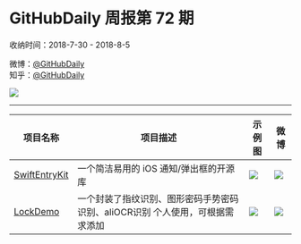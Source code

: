 # GitHubDaily 周报第 72 期

收纳时间：2018-7-30 - 2018-8-5

微博：[@GitHubDaily](https://weibo.com/GitHubDaily)    
知乎：[@GitHubDaily](https://www.zhihu.com/people/githubdaily)

![](https://raw.githubusercontent.com/GitHubDaily/GitHubDaily/master/assets/weixin.png)

---

项目名称 | 项目描述 | 示例图 | 微博
--- | --- | --- | ---
[SwiftEntryKit](status.github_url) | 一个简洁易用的 iOS 通知/弹出框的开源库 | ![](http://wx2.sinaimg.cn/large/006fiYtfly1ftth69hlfdg305k0c17wj.gif) | [![](https://raw.githubusercontent.com/GitHubDaily/GitHubDaily/master/assets/sina_logo.png)](https://weibo.com/5722964389/GsA0r5Ygz)
[LockDemo](status.github_url) | 一个封装了指纹识别、图形密码手势密码识别、aliOCR识别 个人使用，可根据需求添加 | ![](http://wx4.sinaimg.cn/large/006fiYtfly1fts9m1i5vxg30u01hckgp.gif) | [![](https://raw.githubusercontent.com/GitHubDaily/GitHubDaily/master/assets/sina_logo.png)](https://weibo.com/5722964389/GsqzWbqWj)
